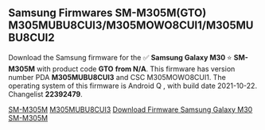 <h2>Samsung Firmwares SM-M305M(GTO) M305MUBU8CUI3/M305MOWO8CUI1/M305MUBU8CUI2</h2>
Download the Samsung firmware for the ✅ <strong>Samsung Galaxy M30 </strong> ⭐ <strong>SM-M305M</strong> with product code <strong>GTO</strong> <strong> from N/A</strong>. This firmware has version number PDA <strong>M305MUBU8CUI3</strong> and CSC M305MOWO8CUI1. The operating system of this firmware is Android Q , with build date 2021-10-22. Changelist <strong>22392479</strong>.


[SM-M305M](https://samfirm.shop/samsung/model/SM-M305M)
[M305MUBU8CUI3](https://samfirm.shop/samsung/pda/M305MUBU8CUI3)
[Download Firmware Samsung Galaxy M30 SM-M305M](https://samfirm.shop/samsung/firmware/467830)
